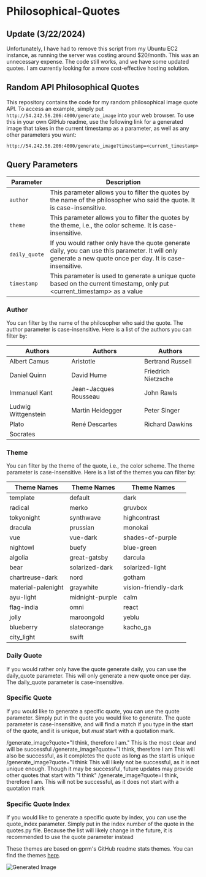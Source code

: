 # Philosophical-Quotes

## Update (3/22/2024)
Unfortunately, I have had to remove this script from my Ubuntu EC2 instance, as running the server was costing around $20/month. This was an unnecessary expense. The code still works, and we have some updated quotes. I am currently looking for a more cost-effective hosting solution.

## Random API Philosophical Quotes  
This repository contains the code for my random philosophical image quote API. To access an example, simply put `http://54.242.56.206:4000/generate_image` into your web browser. To use this in your own GitHub readme, use the following link for a generated image that takes in the current timestamp as a parameter, as well as any other parameters you want:

`http://54.242.56.206:4000/generate_image?timestamp=<current_timestamp>`

## Query Parameters

| Parameter    | Description                                                                                                                                                 |
|--------------|-------------------------------------------------------------------------------------------------------------------------------------------------------------|
| `author`     | This parameter allows you to filter the quotes by the name of the philosopher who said the quote. It is case-insensitive.                                   |
| `theme`      | This parameter allows you to filter the quotes by the theme, i.e., the color scheme. It is case-insensitive.                                                |
| `daily_quote`| If you would rather only have the quote generate daily, you can use this parameter. It will only generate a new quote once per day. It is case-insensitive. |
| `timestamp`  | This parameter is used to generate a unique quote based on the current timestamp, only put <current_timestamp> as a value                                   |

### Author
You can filter by the name of the philosopher who said the quote. The author parameter is case-insensitive. Here is a list of the authors you can filter by:

| Authors | Authors | Authors |
|---------|---------|---------|
| Albert Camus | Aristotle | Bertrand Russell |
| Daniel Quinn | David Hume | Friedrich Nietzsche |
| Immanuel Kant | Jean-Jacques Rousseau | John Rawls |
| Ludwig Wittgenstein | Martin Heidegger | Peter Singer |
| Plato | René Descartes | Richard Dawkins |
| Socrates | | |

### Theme
You can filter by the theme of the quote, i.e., the color scheme. The theme parameter is case-insensitive. Here is a list of the themes you can filter by:

| Theme Names | Theme Names | Theme Names |
|-------------|-------------|-------------|
| template | default | dark |
| radical | merko | gruvbox |
| tokyonight | synthwave | highcontrast |
| dracula | prussian | monokai |
| vue | vue-dark | shades-of-purple |
| nightowl | buefy | blue-green |
| algolia | great-gatsby | darcula |
| bear | solarized-dark | solarized-light |
| chartreuse-dark | nord | gotham |
| material-palenight | graywhite | vision-friendly-dark |
| ayu-light | midnight-purple | calm |
| flag-india | omni | react |
| jolly | maroongold | yeblu |
| blueberry | slateorange | kacho_ga |
| city_light | swift | |

### Daily Quote
If you would rather only have the quote generate daily, you can use the daily_quote parameter. 
This will only generate a new quote once per day. The daily_quote parameter is case-insensitive.

### Specific Quote
If you would like to generate a specific quote, you can use the quote parameter. Simply put in the quote
you would like to generate. The quote parameter is case-insensitive, and will find a match if you type in the start of 
the quote, and it is unique, but _must_ start with a quotation mark.

/generate_image?quote="I think, therefore I am." 
This is the most clear and will be successful
/generate_image?quote="I think, therefore I am
This will also be successful, as it completes the quote as long as the start is unique
/generate_image?quote="I think
This will likely not be successful, as it is not unique enough. Though it may be successful, future updates may provide other quotes that start with "I think"
/generate_image?quote=I think, therefore I am.
This will not be successful, as it does not start with a quotation mark

### Specific Quote Index
If you would like to generate a specific quote by index, you can use the quote_index parameter. Simply put in the index
number of the quote in the quotes.py file. Because the list will likely change in the future, it is recommended to use the quote parameter instead


These themes are based on gprm's GitHub readme stats themes. You can find the themes [here](https://gprm.itsvg.in/).

![Generated Image](http://147.182.254.93:5000/generate_image?theme=merko)
